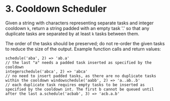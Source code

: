 # 3. Cooldown Scheduler

Given a string with characters representing separate tasks and integer cooldown `k`, return a string padded with an empty task '.' so that any duplicate tasks are separated by at least `k` tasks between them.

The order of the tasks should be preserved; do not re-order the given tasks to reduce the size of the output.
Example function calls and return values:

    schedule('aba', 2) => 'ab.a'
    // the last "a" needs a padded task inserted as specified by the cooldown 
    integerschedule('abca', 2) => 'abca'
    // no need to insert padded tasks, as there are no duplicate tasks within the cooldown windowschedule('aabb', 2) => 'a..ab..b' 
    // each duplicate task requires empty tasks to be inserted as specified by the cooldown int. The first b cannot be queued until after the last a.schedule('acbab', 3) => 'acb.a.b'